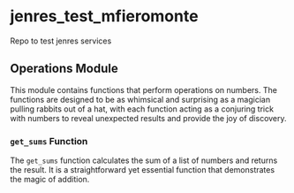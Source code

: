 # jenres_test_mfieromonte
Repo to test jenres services

## Operations Module
This module contains functions that perform operations on numbers. The functions are designed to be as whimsical and surprising as a magician pulling rabbits out of a hat, with each function acting as a conjuring trick with numbers to reveal unexpected results and provide the joy of discovery.

### `get_sums` Function
The `get_sums` function calculates the sum of a list of numbers and returns the result. It is a straightforward yet essential function that demonstrates the magic of addition.
